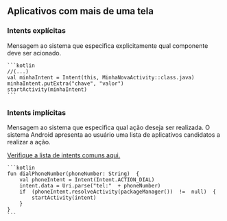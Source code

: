 ## Aplicativos com mais de uma tela

### Intents explícitas

Mensagem ao sistema que especifica explicitamente qual componente deve ser acionado.

	```kotlin
	//(...)
	val minhaIntent = Intent(this, MinhaNovaActivity::class.java)
	minhaIntent.putExtra("chave", "valor")
	startActivity(minhaIntent)
	```


### Intents implícitas

Mensagem ao sistema que especifica qual ação deseja ser realizada. O sistema Android apresenta ao usuário uma lista de aplicativos candidatos a realizar a ação.

[Verifique a lista de intents comuns aqui.](https://developer.android.com/guide/components/intents-common?hl=pt-BR)
	
	```kotlin
	fun dialPhoneNumber(phoneNumber: String)  {  
		val phoneIntent = Intent(Intent.ACTION_DIAL) 		
		intent.data = Uri.parse("tel:"  + phoneNumber)  
		if  (phoneIntent.resolveActivity(packageManager())  !=  null)  { 
			startActivity(intent)
		}  
	}
	```

<!--stackedit_data:
eyJoaXN0b3J5IjpbNTk1NzM2MzQxXX0=
-->